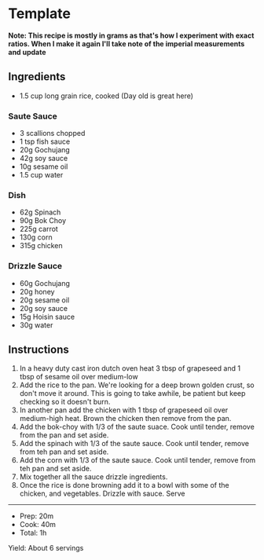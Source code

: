 # Template

**Note: This recipe is mostly in grams as that's how I experiment with exact ratios. When I make it again I'll take note of the imperial measurements and update**

## Ingredients

- 1.5 cup long grain rice, cooked (Day old is great here)

### Saute Sauce

- 3 scallions chopped
- 1 tsp fish sauce
- 20g Gochujang
- 42g soy sauce
- 10g sesame oil
- 1.5 cup water

### Dish

- 62g Spinach
- 90g Bok Choy
- 225g carrot
- 130g corn
- 315g chicken

### Drizzle Sauce

- 60g Gochujang
- 20g honey
- 20g sesame oil
- 20g soy sauce
- 15g Hoisin sauce
- 30g water


## Instructions

1. In a heavy duty cast iron dutch oven heat 3 tbsp of grapeseed and 1 tbsp of sesame oil over medium-low
1. Add the rice to the pan. We're looking for a deep brown golden crust, so don't move it around. This is going to take awhile, be patient but keep checking so it doesn't burn.
1. In another pan add the chicken with 1 tbsp of grapeseed oil over medium-high heat. Brown the chicken then remove from the pan.
1. Add the bok-choy with 1/3 of the saute suace. Cook until tender, remove from the pan and set aside.
1. Add the spinach with 1/3 of the saute sauce. Cook until tender, remove from teh pan and set aside.
1. Add the corn with 1/3 of the saute sauce. Cook until tender, remove from teh pan and set aside.
1. Mix together all the sauce drizzle ingredients.
1. Once the rice is done browning add it to a bowl with some of the chicken, and vegetables. Drizzle with sauce. Serve

---

- Prep: 20m
- Cook: 40m
- Total: 1h

Yield: About 6 servings
